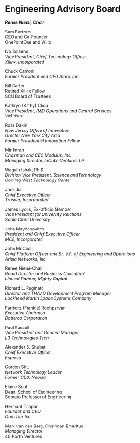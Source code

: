 # Engineering Advisory Board

_**Renee Niemi, Chair**_

Sam Bertram  
CEO and Co-Founder  
OnePointOne and Willo

Ivo Bolsens  
_Vice President, Chief Technology Officer  
Xilinx, Incorporated_

Chuck Cantoni  
_Former President and CEO Alara, Inc._

Bill Carter  
Retired Xilinx Fellow  
SCU Board of Trustees

Kathryn \(Kathy\) Chou  
_Vice President, R&D Operations and Central Services  
VM Ware_

Ross Dakin  
_New Jersey Office of Innovation  
Greater New York City Area  
Former Presidential Innovation Fellow_

Mir Imran  
_Chairman and CEO Modulus, Inc.  
Managing Director, InCube Ventures LP_

Waguih Ishak, Ph.D.  
_Division Vice President, Science andTechnology  
Corning West Technology Center_

Jack Jia  
_Chief Executive Officer  
Trusper, Incorporated_

James Lyons, Ex-Officio Member  
_Vice President for University Relations  
Santa Clara University_

John Maydonovitch  
_President and Chief Executive Officer  
MCE, Incorporated_

John McCool  
_Chief Platform Officer and Sr. V.P. of Engineering and Operations  
Arista Networks, Inc._

Renee Niemi-Chair  
_Board Director and Business Consultant  
Limited Partner, Mighty Capital_

Richard L. Reginato  
_Director and THAAD Development Program Manager  
Lockheed Martin Space Systems Company_

Fariborz \(Frankie\) Roohparvar  
_Executive Chairman  
Batteroo Corporation_

Paul Russell  
_Vice President and General Manager  
L3 Technologies Tech_

Alexander S. Shubat  
_Chief Executive Officer  
Espresa_

Gordon Stitt  
_Network Technology Leader  
Former CEO, Nebula_

Elaine Scott  
Dean, School of Engineering  
Sobrato Professor of Engineering

Hermant Thapar  
_Founder and CEO  
OmniTier Inc._

Marc van den Berg, Chairman Emeritus  
_Managing Director_  
40 North Ventures

